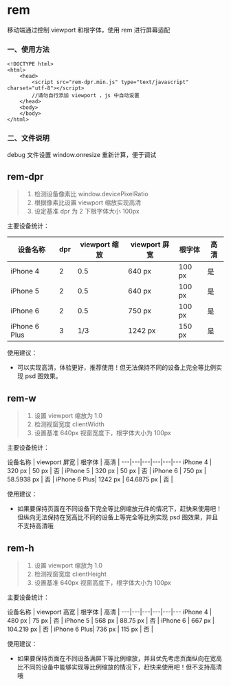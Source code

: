 # rem
移动端通过控制 viewport 和根字体，使用 rem 进行屏幕适配

### 一、使用方法

```
<!DOCTYPE html>
<html>
	<head>
		<script src="rem-dpr.min.js" type="text/javascript" charset="utf-8"></script>
		//请勿自行添加 viewport ，js 中自动设置
	</head>
	<body>
	</body>
</html>

```
### 二、文件说明
debug 文件设置 window.onresize 重新计算，便于调试

## rem-dpr
> 1. 检测设备像素比 window.devicePixelRatio
> 2. 根据像素比设置 viewport 缩放实现高清
> 3. 设定基准 dpr 为 2 下根字体大小 100px

主要设备统计：

设备名称  | dpr | viewport 缩放 | viewport 屏宽 | 根字体 | 高清 |
---|---|---|---|---|---
iPhone 4 | 2 | 0.5 | 640 px | 100 px | 是 |
iPhone 5 | 2 | 0.5 | 640 px | 100 px | 是 |
iPhone 6 | 2 | 0.5 | 750 px | 100 px | 是 |
iPhone 6 Plus| 3 | 1/3 | 1242 px | 150 px | 是 |

使用建议：
- 可以实现高清，体验更好，推荐使用！但无法保持不同的设备上完全等比例实现 psd 图效果。

## rem-w
> 1. 设置 viewport 缩放为 1.0
> 2. 检测视窗宽度 clientWidth
> 3. 设置基准 640px 视窗宽度下，根字体大小为 100px

主要设备统计：

设备名称  | viewport 屏宽 | 根字体 | 高清 |
---|---|---|---|---|---
iPhone 4 | 320 px | 50 px | 否 |
iPhone 5 | 320 px | 50 px | 否 |
iPhone 6 | 750 px | 58.5938 px | 否 |
iPhone 6 Plus| 1242 px | 64.6875 px | 否 |

使用建议：
- 如果要保持页面在不同设备下完全等比例缩放元件的情况下，赶快来使用吧！但纵向无法保持在宽高比不同的设备上等完全等比例实现 psd 图效果，并且不支持高清哦

## rem-h
> 1. 设置 viewport 缩放为 1.0
> 2. 检测视窗宽度 clientHeight
> 3. 设置基准 640px 视窗高度下，根字体大小为 100px

主要设备统计：

设备名称  | viewport 高宽 | 根字体 | 高清 |
---|---|---|---|---|---
iPhone 4 | 480 px | 75 px | 否 |
iPhone 5 | 568 px | 88.75 px | 否 |
iPhone 6 | 667 px | 104.219 px | 否 |
iPhone 6 Plus| 736 px | 115 px | 否 |

使用建议：
- 如果要保持页面在不同设备满屏下等比例缩放，并且优先考虑页面纵向在宽高比不同的设备中能够实现等比例缩放的情况下，赶快来使用吧！但不支持高清哦
